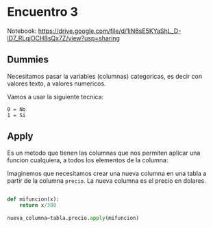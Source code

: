 
# Encuentro 3

Notebook: https://drive.google.com/file/d/1iN6sE5KYaShL_D-lD7_RLqjOCH8sQx7Z/view?usp=sharing

## Dummies

Necesitamos pasar la variables (columnas) categoricas, es decir con valores texto, a valores numericos. 

Vamos a usar la siguiente tecnica: 

```
0 = No
1 = Si
```
## Apply

Es un metodo que tienen las columnas que nos permiten aplicar una funcion cualquiera, a todos los elementos de la columna:

Imaginemos que necesitamos crear una nueva columna en una tabla a partir de la columna `precio`. La nueva columna es el precio en dolares.

```python

def mifuncion(x):
    return x/300
    
nueva_columna=tabla.precio.apply(mifuncion)
````
